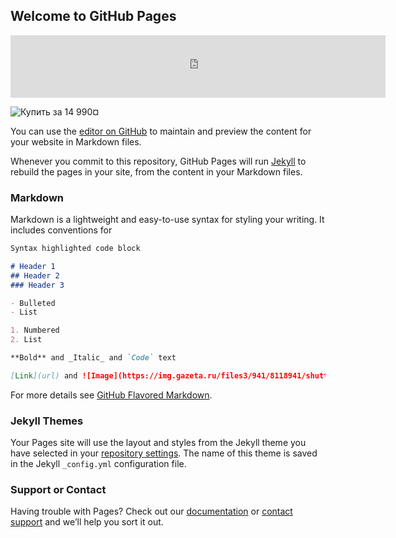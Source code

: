 ## Welcome to GitHub Pages


<iframe frameborder="0" style="border:none;width:600px;height:100px;" width="600" height="100" src="https://music.yandex.ru/iframe/#track/36740436/4633764/black/">Слушайте <a href='https://music.yandex.ru/album/4633764/track/36740436'>Seekers and Finders</a> — <a href='https://music.yandex.ru/artist/136704'>Gogol Bordello</a> на Яндекс.Музыке</iframe>

![Купить за 14 990¤](https://img.mvideo.ru/Pdb/10006047b.jpg)



You can use the [editor on GitHub](https://github.com/insiters/outsideshop.ru/edit/master/README.md) to maintain and preview the content for your website in Markdown files.

Whenever you commit to this repository, GitHub Pages will run [Jekyll](https://jekyllrb.com/) to rebuild the pages in your site, from the content in your Markdown files.

### Markdown

Markdown is a lightweight and easy-to-use syntax for styling your writing. It includes conventions for

```markdown
Syntax highlighted code block

# Header 1
## Header 2
### Header 3

- Bulleted
- List

1. Numbered
2. List

**Bold** and _Italic_ and `Code` text

[Link](url) and ![Image](https://img.gazeta.ru/files3/941/8118941/shutterstock_311503394-pic668-668x444-15657.jpg)
```

For more details see [GitHub Flavored Markdown](https://guides.github.com/features/mastering-markdown/).

### Jekyll Themes

Your Pages site will use the layout and styles from the Jekyll theme you have selected in your [repository settings](https://github.com/insiters/outsideshop.ru/settings). The name of this theme is saved in the Jekyll `_config.yml` configuration file.

### Support or Contact

Having trouble with Pages? Check out our [documentation](https://help.github.com/categories/github-pages-basics/) or [contact support](https://github.com/contact) and we’ll help you sort it out.
